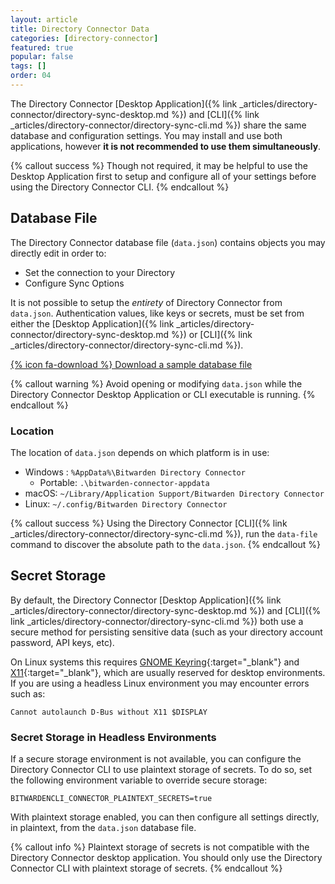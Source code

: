 ```yaml
---
layout: article
title: Directory Connector Data
categories: [directory-connector]
featured: true
popular: false
tags: []
order: 04
---
```


The Directory Connector [Desktop Application]({% link _articles/directory-connector/directory-sync-desktop.md %}) and [CLI]({% link _articles/directory-connector/directory-sync-cli.md %}) share the same database and configuration settings. You may install and use both applications, however **it is not recommended to use them simultaneously**.

{% callout success %}
Though not required, it may be helpful to use the Desktop Application first to setup and configure all of your settings before using the Directory Connector CLI.
{% endcallout %}

## Database File

The Directory Connector database file (`data.json`) contains objects you may directly edit in order to:
- Set the connection to your Directory
- Configure Sync Options

It is not possible to setup the *entirety* of Directory Connector from `data.json`. Authentication values, like keys or secrets, must be set from either the [Desktop Application]({% link _articles/directory-connector/directory-sync-desktop.md %}) or [CLI]({% link _articles/directory-connector/directory-sync-cli.md %}).

[{% icon fa-download %} Download a sample database file]({{site.baseurl}}/files/bitwarden_org_export.json)

{% callout warning %}
Avoid opening or modifying `data.json` while the Directory Connector Desktop Application or CLI executable is running.
{% endcallout %}

### Location

The location of `data.json` depends on which platform is in use:

- Windows : `%AppData%\Bitwarden Directory Connector`
  - Portable: `.\bitwarden-connector-appdata`
- macOS: `~/Library/Application Support/Bitwarden Directory Connector`
- Linux: `~/.config/Bitwarden Directory Connector`

{% callout success %}
Using the Directory Connector [CLI]({% link _articles/directory-connector/directory-sync-cli.md %}), run the `data-file` command to discover the absolute path to the `data.json`.
{% endcallout %}


## Secret Storage

By default, the Directory Connector [Desktop Application]({% link _articles/directory-connector/directory-sync-desktop.md %}) and [CLI]({% link _articles/directory-connector/directory-sync-cli.md %}) both use a secure method for persisting sensitive data (such as your directory account password, API keys, etc).

On Linux systems this requires [GNOME Keyring](https://wiki.archlinux.org/index.php/GNOME/Keyring){:target="\_blank"} and [X11](https://en.wikipedia.org/wiki/X_Window_System){:target="\_blank"}, which are usually reserved for desktop environments. If you are using a headless Linux environment you may encounter errors such as:
```
Cannot autolaunch D-Bus without X11 $DISPLAY
```
### Secret Storage in Headless Environments

If a secure storage environment is not available, you can configure the Directory Connector CLI to use plaintext storage of secrets. To do so, set the following environment variable to override secure storage:
```
BITWARDENCLI_CONNECTOR_PLAINTEXT_SECRETS=true
```

With plaintext storage enabled, you can then configure all settings directly, in plaintext, from the `data.json` database file.

{% callout info %}
Plaintext storage of secrets is not compatible with the Directory Connector desktop application. You should only use the Directory Connector CLI with plaintext storage of secrets.
{% endcallout %}
